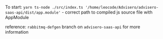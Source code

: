 To start: `yarn ts-node ./src/index.ts '/home/leocode/Advisero/advisero-saas-api/dist/app.module'` - correct path to compiled js source file with AppModule

reference: `rabbitmq-defgen` branch on `advisero-saas-api` for more information